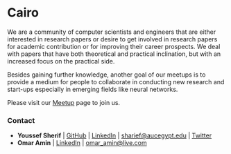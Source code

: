 # Cairo

We are a community of computer scientists and engineers that are either interested in research papers or desire to get involved in research papers for academic contribution or for improving their career prospects. We deal with papers that have both theoretical and practical inclination, but with an increased focus on the practical side.

Besides gaining further knowledge, another goal of our meetups is to provide a medium for people to collaborate in conducting new research and start-ups especially in emerging fields like neural networks.

Please visit our [Meetup](https://www.meetup.com/Papers-We-Love-Cairo/) page to join us.

### Contact

- **Youssef Sherif** | [GitHub](https://github.com/youssefsharief) | [LinkedIn](https://www.linkedin.com/in/youssefsharief/) | [sharief@aucegypt.edu](mailto:sharief@aucegypt.edu) | [Twitter](https://twitter.com/youssefmosherif)<br>
- **Omar Amin** | [LinkedIn](https://www.linkedin.com/in/omar-moh-amin/) |  [omar_amin@live.com](mailto:omar_amin@live.com)<br>

